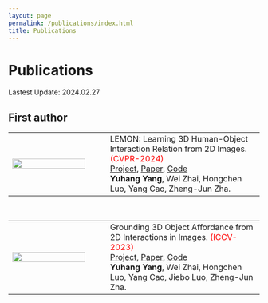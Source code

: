 ```yaml
---
layout: page
permalink: /publications/index.html
title: Publications
---
```


# Publications

Lastest Update: 2024.02.27

<!-- - LEMON: Learning 3D Human-Object Interaction Relation from 2D Images. [Project](https://yyvhang.github.io/LEMON/), [Paper](https://arxiv.org/pdf/2312.08963.pdf), [Code](https://github.com/yyvhang/lemon_3d)<br>**Yuhang Yang**, Wei Zhai, Hongchen Luo, Yang Cao, Zheng-Jun Zha.<br> -->

<!-- - Grounding 3D Object Affordance from 2D Interactions in Images <font color='red'>(ICCV-2023)</font>. [Project](https://yyvhang.github.io/publications/IAG/index.html), [Paper](https://arxiv.org/abs/2303.10437), [Code](https://github.com/yyvhang/IAGNet)<br>**Yuhang Yang**, Wei Zhai, Hongchen Luo, Yang Cao, Jiebo Luo, Zheng-Jun Zha.<br>
<center>
<img src="https://yyvhang.github.io/images/IAG_poster.png">
</center> -->
## First author
<table style="width: 100%; table-layout: fixed;">
  <tr>
    <!-- 左栏：放置图像或GIF -->
    <td style="width: 35%;">
      <img src="https://yyvhang.github.io/images/LEMON.gif" width="90%" height="100%"/>
    </td>
    <td style="width: 55%;">
      LEMON: Learning 3D Human-Object Interaction Relation from 2D Images. <font color='red'>(CVPR-2024)</font> <br><a href="https://yyvhang.github.io/LEMON/"><u>Project</u></a>, <a href="https://arxiv.org/pdf/2312.08963.pdf"><u>Paper</u></a>, <a href="https://github.com/yyvhang/lemon_3d"><u>Code</u></a> <br>
      <strong>Yuhang Yang</strong>, Wei Zhai, Hongchen Luo, Yang Cao, Zheng-Jun Zha.
    </td>
  </tr>
</table>
<br>
<table style="width: 100%; table-layout: fixed;">
  <tr>
    <!-- 左栏：放置图像或GIF -->
    <td style="width: 35%;">
      <img src="https://yyvhang.github.io/images/IAG.gif" width="90%" height="100%"/>
    </td>
    <td style="width: 55%;">
      Grounding 3D Object Affordance from 2D Interactions in Images. <font color='red'>(ICCV-2023)</font> <br><a href="https://yyvhang.github.io/publications/IAG/index.html"><u>Project</u></a>, <a href="https://arxiv.org/abs/2303.10437"><u>Paper</u></a>, <a href="https://github.com/yyvhang/IAGNet"><u>Code</u></a> <br>
      <strong>Yuhang Yang</strong>, Wei Zhai, Hongchen Luo, Yang Cao, Jiebo Luo, Zheng-Jun Zha.
    </td>
  </tr>
</table>
